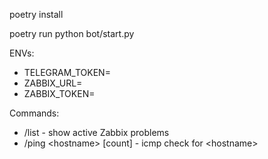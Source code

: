poetry install

poetry run python bot/start.py

ENVs:
* TELEGRAM_TOKEN=
* ZABBIX_URL=
* ZABBIX_TOKEN=

Commands:
* /list - show active Zabbix problems
* /ping \<hostname\> [count] - icmp check for \<hostname\>
